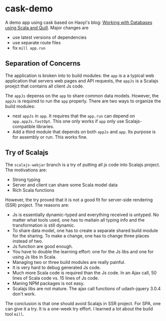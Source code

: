 # cask-demo

A demo app using cask based on Haoyi's blog: [Working with Databases using Scala and Quill](http://www.lihaoyi.com/post/WorkingwithDatabasesusingScalaandQuill.html). Major changes are

- use latest versions of dependencies
- use separate route files
- fix `mill app.run`

## Separation of Concerns

The application is broken into to build modules: the `app` is a a typical web application that servers web pages and API requests, the `appJs` is a Scalajs proejct that contains all client Js code.

The `appJs` depenss on the `app` to share common data models. However, the `appJs` is required to run the `app` properly. There are two ways to organize the build modules:

- nest `appJs` in `app`. It requires that the `app.run` can depend on `app.appJs.fastOpt`. This one only works if `app` only use Scalajs-compatible libraries.
- Add a third module that depends on both `appJs` and `app`. Its purpose is for assembly or run. This works fine.

## Try of Scalajs

The `scalajs-webjar` branch is a try of putting all js code into Scalajs project. The motivations are:

- Strong typing
- Server and client can share some Scala model data
- Rich Scala functions

However, the try proved that it is not a good fit for server-side rendering (SSR) project. The reasons are:

- Js is essentially dynamic-typed and everything received is untyped. No matter what tools used, one has to maitain all typing info and the transformation is still dynamic.
- To share data model, one has to create a separate shared build module for the sharing. To make a change, one has to change three places instead of two.
- Js function are good enough.
- You have to double the learning effort: one for the Js libs and one for using Js libs in Scala.
- Managing two or three build modules are really painful.
- It is very hard to debug generated Js code.
- Much more Scala code is required than the Js code. In an Ajax call, 50 lines of Scala code vs. 15 lines of Js code.
- Maning NPM packages is not easy.
- Scalajs libs are not mature. The ajax call functions of udash-jquery 3.0.4 don't work.

The conclusion is that one should avoid Scalajs in SSR project. For SPA, one can give it a try. It is a one-week try effort. I learned a lot about the build tool `mill`.
